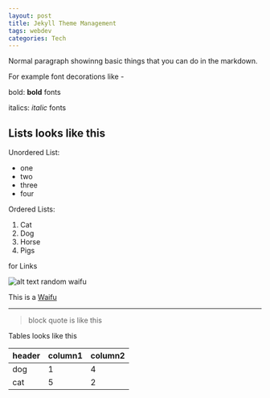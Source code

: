```yaml
---
layout: post
title: Jekyll Theme Management
tags: webdev
categories: Tech
---
```


Normal paragraph showinng basic things that you can do 
in the markdown.

For example 
font decorations like -

bold: **bold** fonts

italics: *italic* fonts

## Lists looks like this
Unordered List:
- one
- two
- three
- four

Ordered Lists:
1. Cat
2. Dog
3. Horse
4. Pigs

for Links 

![alt text random waifu](https://placewaifu.com/image/200)

This is a [Waifu](https://waifu.fandom.com/wiki/Waifu_Wiki)

------------- 
>block quote
> is like this

Tables looks like this

| header | column1 | column2 |
| --- | --- | --- |
| dog | 1 | 4 |
| cat | 5 | 2 |

